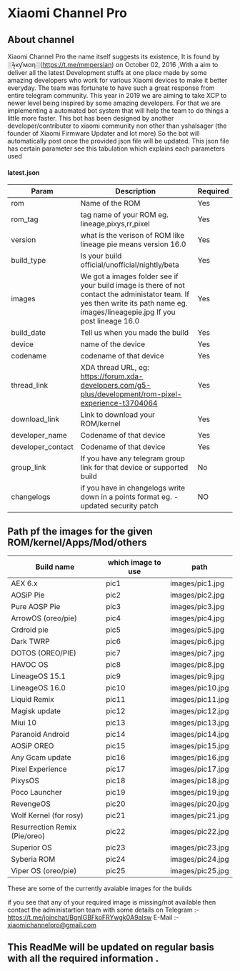 # Xiaomi Channel Pro
## About channel 
Xiaomi Channel Pro the name itself suggests its existence, It is found by ░ϟкƴмαη░(https://t.me/mmpersian) on October 02, 2016 ,With a aim to deliver all the latest Development stuffs at one place made by some amazing developers who work for various Xiaomi devices to make it better everyday.
The team was fortunate to have such a great response from entire telegram community.
This year in 2019 we are aiming to take XCP to newer level being inspired by some amazing developers.
For that we are implementing a automated bot system that will help the team to do things a little more faster.
This bot has been designed by another developer/contributer to xiaomi community non other than yshalsager (the founder of Xiaomi Firmware Updater and lot more)
So the bot will automatically post once the provided json file will be updated.
This json file has certain parameter see this tabulation which explains each parameters used

#### latest.json
| Param | Description | Required |
|--|--|--|
| rom | Name of the ROM | Yes |
| rom_tag | tag name of your ROM eg. lineage,pixys,rr,pixel   | Yes |
| version | what is the verison of ROM like lineage pie means version 16.0 | Yes |
| build_type | Is your build official/unofficial/nightly/beta | Yes |
| images | We got a images folder see if your build image is there of not contact the administator team. If yes then write its path name eg. images/lineagepie.jpg If you post lineage 16.0 | Yes |
| build_date | Tell us when you made the build | Yes |
| device | name of the device | Yes |
| codename | codename of that device | Yes |
| thread_link | XDA thread URL, eg: https://forum.xda-developers.com/g5-plus/development/rom-pixel-experience-t3704064 | Yes |
| download_link | Link to download your ROM/kernel | Yes  |
| developer_name | Codename of that device | Yes |
| developer_contact | Codename of that device | Yes |
| group_link | If you have any telegram group link for that device or supported build | No |
| changelogs | if you have in changelogs write down in a points format eg. -updated security patch | NO |


## Path pf the images for the given ROM/kernel/Apps/Mod/others
| Build name | which image to use | path |
|--|--|--|
| AEX 6.x | pic1 | images/pic1.jpg |
| AOSiP Pie | pic2 | images/pic2.jpg |
| Pure AOSP Pie | pic3 | images/pic3.jpg |
| ArrowOS (oreo/pie) | pic4 | images/pic4.jpg |
| Crdroid pie | pic5 | images/pic5.jpg |
| Dark TWRP | pic6 | images/pic6.jpg |
| DOTOS (OREO/PIE) | pic7 | images/pic7.jpg |
| HAVOC OS | pic8 | images/pic8.jpg |
| LineageOS 15.1 | pic9 | images/pic9.jpg |
| LineageOS 16.0 | pic10 | images/pic10.jpg |
| Liquid Remix | pic11 | images/pic11.jpg |
| Magisk update | pic12 | images/pic12.jpg |
| Miui 10 | pic13 | images/pic13.jpg |
| Paranoid Android | pic14 | images/pic14.jpg |
| AOSiP OREO | pic15 | images/pic15.jpg |
| Any Gcam update | pic16 | images/pic16.jpg |
| Pixel Experience | pic17 | images/pic17.jpg |
| PixysOS | pic18 | images/pic18.jpg |
| Poco Launcher | pic19 | images/pic19.jpg |
| RevengeOS | pic20 | images/pic20.jpg |
| Wolf Kernel (for rosy) | pic21 | images/pic21.jpg |
| Resurrection Remix (Pie/oreo) | pic22 | images/pic22.jpg |
| Superior OS | pic23 | images/pic23.jpg |
| Syberia ROM | pic24 | images/pic24.jpg |
| Viper OS (oreo/pie) | pic25 | images/pic25.jpg |

These are some of the currently avaiable images for the builds

if you see that any of your required image is missing/not available then contact the administartion team with some details on 
Telegram :-  https://t.me/joinchat/BgnlGBFkoFRYwgk0A9alsw
E-Mail :- xiaomichannelpro@gmail.com

## This ReadMe will be updated on regular basis with all the required information .




